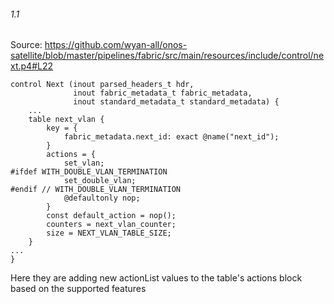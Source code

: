 ###### 1.1
Source: https://github.com/wyan-all/onos-satellite/blob/master/pipelines/fabric/src/main/resources/include/control/next.p4#L22
```
control Next (inout parsed_headers_t hdr,
              inout fabric_metadata_t fabric_metadata,
              inout standard_metadata_t standard_metadata) {
    ...
    table next_vlan {
        key = {
            fabric_metadata.next_id: exact @name("next_id");
        }
        actions = {
            set_vlan;
#ifdef WITH_DOUBLE_VLAN_TERMINATION
            set_double_vlan;
#endif // WITH_DOUBLE_VLAN_TERMINATION
            @defaultonly nop;
        }
        const default_action = nop();
        counters = next_vlan_counter;
        size = NEXT_VLAN_TABLE_SIZE;
    }
...
}
```
Here they are adding new actionList values to the table's actions block based on the supported features